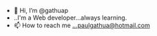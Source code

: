 - 👋 Hi, I’m @gathuap
- ..I'm a Web developer...always learning.
- 📫 How to reach me ...paulgathua@hotmail.com

<!---
gathuap/gathuap is a ✨ special ✨ repository because its `README.md` (this file) appears on your GitHub profile.
You can click the Preview link to take a look at your changes.
--->
